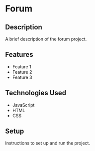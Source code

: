 # Forum

## Description

A brief description of the forum project.

## Features

- Feature 1
- Feature 2
- Feature 3

## Technologies Used

- JavaScript
- HTML
- CSS

## Setup

Instructions to set up and run the project.
